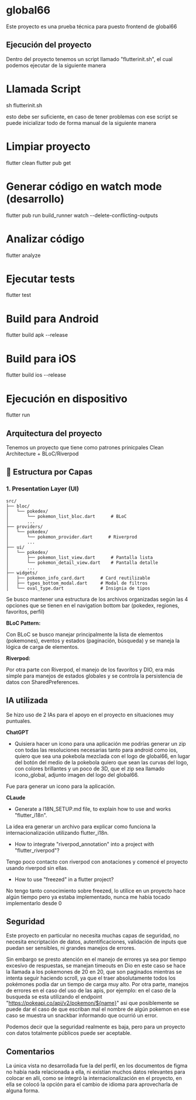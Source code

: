 # global66

Este proyecto es una prueba técnica para puesto frontend de global66

## Ejecución del proyecto

Dentro del proyecto tenemos un script llamado "flutterinit.sh",
el cual podemos ejecutar de la siguiente manera

# Llamada Script
sh flutterinit.sh

esto debe ser suficiente, en caso de tener problemas con ese script
se puede inicializar todo de forma manual de la siguiente manera

# Limpiar proyecto
flutter clean
flutter pub get

# Generar código en watch mode (desarrollo)
flutter pub run build_runner watch --delete-conflicting-outputs

# Analizar código
flutter analyze

# Ejecutar tests
flutter test

# Build para Android
flutter build apk --release

# Build para iOS
flutter build ios --release

# Ejecución en dispositivo
flutter run


## Arquitectura del proyecto

Tenemos un proyecto que tiene como patrones prinicpales Clean Architecture + BLoC/Riverpod

## 📁 Estructura por Capas

### **1. Presentation Layer (UI)**
```
src/
├── bloc/
│   └── pokedex/
│       └── pokemon_list_bloc.dart      # BLoC
│       ...
├── providers/
│   └── pokedex/
│       └── pokemon_provider.dart      # Riverprod
│       ...
├── ui/
│   └── pokedex/
│       ├── pokemon_list_view.dart      # Pantalla lista
│       └── pokemon_detail_view.dart    # Pantalla detalle
│       ...
├── widgets/
│   ├── pokemon_info_card.dart      # Card reutilizable
│   ├── types_bottom_modal.dart     # Modal de filtros
│   └── oval_type.dart              # Insignia de tipos
```
Se busco mantener una estructura de los archivos organizadas según las 4 opciones que se tienen en el navigation bottom bar (pokedex, regiones, favoritos, perfil)


**BLoC Pattern:**

Con BLoC se busco manejar principalmente la lista de elementos (pokemones), eventos y estados (paginación, búsqueda) y se maneja la lógica de carga de elementos.

**Riverpod:**

Por otra parte con Riverpod, el manejo de los favoritos y DIO, era más simple para manejos de estados globales y se controla la persistencia de datos con SharedPreferences.


## IA utilizada

Se hizo uso de 2 IAs para el apoyo en el proyecto en situaciones muy puntuales.

**ChatGPT**

- Quisiera hacer un icono para una aplicación me podrías generar un zip con todas las resoluciones necesarias tanto para android como ios, quiero que sea una pokebola mezclada con el logo de global66, en lugar del botón del medio de la pokebola quiero que sean las curvas del logo, con colores brillantes y un poco de 3D, que el zip sea llamado icono_global, adjunto imagen del logo del global66.

Fue para generar un icono para la aplicación.

**CLaude**

- Generate a I18N_SETUP.md file, to explain how to use and works "flutter_i18n".

La idea era generar un archivo para explicar como funciona la internacionalización utilizando flutter_i18n.

- How to integrate "riverpod_annotation" into a project with "flutter_riverpod"?

Tengo poco contacto con riverpod con anotaciones y comencé el proyecto usando riverpod sin ellas.

- How to use "freezed" in a flutter project?

No tengo tanto conocimiento sobre freezed, lo utilice en un proyecto hace algún tiempo pero ya estaba implementado, nunca me había tocado implementarlo desde 0

## Seguridad

Este proyecto en particular no necesita muchas capas de seguridad, no necesita encriptación de datos, autentificaciones, validación de inputs que puedan ser sensibles, ni grandes manejos de errores.

Sin embargo se presto atención en el manejo de errores ya sea por tiempo excesivo de respuestas, se manejan timeouts en Dio en este caso se hace la llamada a los pokemones de 20 en 20, que son paginados mientras se intenta seguir haciendo scroll, ya que el traer absolutamente todos los pokémones podía dar un tiempo de carga muy alto. Por otra parte, manejos de errores en el caso del uso de las apis, por ejemplo: en el caso de la busqueda se esta utilizando el endpoint "https://pokeapi.co/api/v2/pokemon/${name}" asi que posiblemente se puede dar el caso de que escriban mal el nombre de algún pokemon en ese caso se muestra un snackbar informando que ocurrió un error.

Podemos decir que la seguridad realmente es baja, pero para un proyecto con datos totalmente públicos puede ser aceptable.

## Comentarios

La única vista no desarrollada fue la del perfil, en los documentos de figma no había nada relacionada a ella, ni existían muchos datos relevantes para colocar en allí, como se integró la internacionalización en el proyecto,  en ella se colocó la opción para el cambio de idioma para aprovecharla de alguna forma.